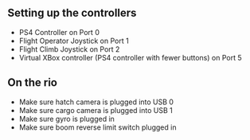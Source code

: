 ## Setting up the controllers
* PS4 Controller on Port 0
* Flight Operator Joystick on Port 1
* Flight Climb Joystick on Port 2
* Virtual XBox controller (PS4 controller with fewer buttons) on Port 5
## On the rio
* Make sure hatch camera is plugged into USB 0
* Make sure cargo camera is plugged into USB 1
* Make sure gyro is plugged in
* Make sure boom reverse limit switch plugged in
